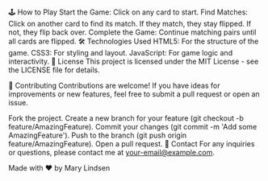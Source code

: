 🕹️ How to Play
Start the Game: Click on any card to start.
Find Matches: Click on another card to find its match. If they match, they stay flipped. If not, they flip back over.
Complete the Game: Continue matching pairs until all cards are flipped.
🛠️ Technologies Used
HTML5: For the structure of the game.
CSS3: For styling and layout.
JavaScript: For game logic and interactivity.
📄 License
This project is licensed under the MIT License - see the LICENSE file for details.

🤝 Contributing
Contributions are welcome! If you have ideas for improvements or new features, feel free to submit a pull request or open an issue.

Fork the project.
Create a new branch for your feature (git checkout -b feature/AmazingFeature).
Commit your changes (git commit -m 'Add some AmazingFeature').
Push to the branch (git push origin feature/AmazingFeature).
Open a pull request.
📧 Contact
For any inquiries or questions, please contact me at your-email@example.com.

Made with ❤️ by Mary Lindsen
